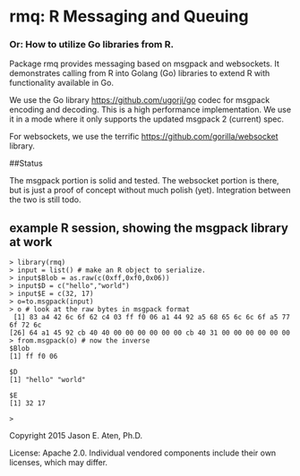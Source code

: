 # rmq: R Messaging and Queuing

### Or: How to utilize Go libraries from R.

Package rmq provides messaging based on msgpack and websockets. It demonstrates calling from R into Golang (Go) libraries to extend R with functionality available in Go.

 We use the Go library https://github.com/ugorji/go codec for msgpack encoding and decoding. This is a high performance implementation. We use it in a mode where it only supports the updated msgpack 2 (current) spec.

For websockets, we use the terrific https://github.com/gorilla/websocket library.

##Status

The msgpack portion is solid and tested. The websocket portion is there, but is just a proof of concept without much polish (yet). Integration between the two is still todo.

## example R session, showing the msgpack library at work

~~~
> library(rmq)
> input = list() # make an R object to serialize.
> input$Blob = as.raw(c(0xff,0xf0,0x06))
> input$D = c("hello","world")
> input$E = c(32, 17)
> o=to.msgpack(input)
> o # look at the raw bytes in msgpack format
 [1] 83 a4 42 6c 6f 62 c4 03 ff f0 06 a1 44 92 a5 68 65 6c 6c 6f a5 77 6f 72 6c
[26] 64 a1 45 92 cb 40 40 00 00 00 00 00 00 cb 40 31 00 00 00 00 00 00
> from.msgpack(o) # now the inverse
$Blob
[1] ff f0 06

$D
[1] "hello" "world"

$E
[1] 32 17

> 
~~~

Copyright 2015 Jason E. Aten, Ph.D.

License: Apache 2.0. Individual vendored components include their own licenses, which may differ.
